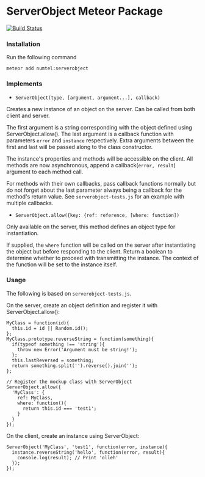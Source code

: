 # ServerObject Meteor Package

[![Build Status](https://travis-ci.org/numtel/serverobject.svg?branch=master)](https://travis-ci.org/numtel/serverobject)

### Installation

Run the following command

    meteor add numtel:serverobject

### Implements

* `ServerObject(type, [argument, argument...], callback)`

Creates a new instance of an object on the server. 
Can be called from both client and server.

The first argument is a string corresponding with the object defined using ServerObject.allow().
The last argument is a callback function with parameters `error` and `instance` respectively.
Extra arguments between the first and last will be passed along to the class constructor.

The instance's properties and methods will be accessible on the client. 
All methods are now asynchronous, append a callback(`error, result`) argument to each method call.

For methods with their own callbacks, pass callback functions normally but do not forget about the last parameter always being a callback for the method's return value. See `serverobject-tests.js` for an example with multiple callbacks.

* `ServerObject.allow({key: {ref: reference, [where: function])`

Only available on the server, this method defines an object type for instantiation.

If supplied, the `where` function will be called on the server after instantiating the object but before responding to the client. Return a boolean to determine whether to proceed with transmitting the instance. The context of the function will be set to the instance itself.

### Usage

The following is based on `serverobject-tests.js`.

On the server, create an object definition and register it with ServerObject.allow():

    MyClass = function(id){
      this.id = id || Random.id();
    };
    MyClass.prototype.reverseString = function(something){
      if(typeof something !== 'string'){
        throw new Error('Argument must be string!');
      };
      this.lastReversed = something;
      return something.split('').reverse().join('');
    };

    // Register the mockup class with ServerObject
    ServerObject.allow({
      'MyClass': {
        ref: MyClass,
        where: function(){
          return this.id === 'test1';
        }
      }
    });


On the client, create an instance using ServerObject:

    ServerObject('MyClass', 'test1', function(error, instance){
      instance.reverseString('hello', function(error, result){
        console.log(result); // Print 'olleh'
      });
    });
